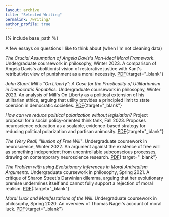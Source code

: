 ```yaml
---
layout: archive
title: "Selected Writing"
permalink: /writing/
author_profile: true
---
```

{% include base_path %}

A few essays on questions I like to think about (when I'm not cleaning data)

<!-- ### Philosophy (free will, moral objectivity, punishment & retribution) -->
*The Crucial Assumption of Angela Davis's Non-Ideal Moral Framework*. Undergraduate coursework in philosophy, Winter 2023. A comparison of Angela Davis's abolitionist vision of restorative justice with Kant's retributivist view of punishment as a moral necessity. [PDF](/files/aftermath_A2.pdf){:target="_blank"} <!-- opens in new tab  -->

*John Stuart Mill's "On Liberty": A Case for the Practicality of Utilitarianism in Democratic Republics*. Undergraduate coursework in philosophy, Winter 2023. An analysis of Mill's On Liberty as a political extension of his utilitarian ethics, arguing that utility provides a principled limit to state coercion in democratic societies. [PDF](/files/aftermath_A1.pdf){:target="_blank"}

*How can we reduce political polarization without legislation?* Project proposal for a social policy-oriented think tank, Fall 2023. Proposes neuroscience education as a scalable, evidence-based strategy for reducing political polarization and partisan animosity. [PDF](/files/XXX_project-pitch.pdf){:target="_blank"}

*The (Very Real) "Illusion of Free Will"*. Undergraduate coursework in neuroscience, Winter 2022. An argument against the existence of free will as something independent from uncontrollable subconscious processes, drawing on contemporary neuroscience research. [PDF](/files/NoC_FW.pdf){:target="_blank"}

*The Problem with using Evolutionary Inferences in Moral Antirealism Arguments*. Undergraduate coursework in philosophy, Spring 2021. A critique of Sharon Street's Darwinian dilemma, arguing that her evolutionary premise undermines itself and cannot fully support a rejection of moral realism. [PDF](/files/religion_A2.pdf){:target="_blank"}

*Moral Luck and Manifestations of the Will*. Undergraduate coursework in philosophy, Spring 2020. An overview of Thomas Nagel's account of moral luck. [PDF](/files/ethics_A2.pdf){:target="_blank"}